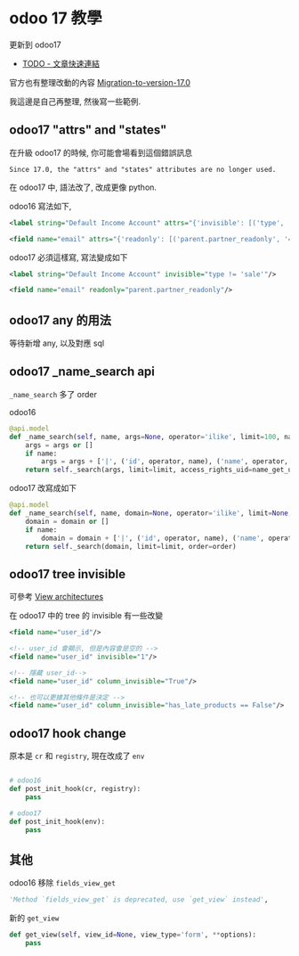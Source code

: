 # odoo 17 教學

更新到 odoo17

* [TODO - 文章快速連結]()

官方也有整理改動的內容 [Migration-to-version-17.0](https://github.com/OCA/maintainer-tools/wiki/Migration-to-version-17.0)

我這邊是自己再整理, 然後寫一些範例.

## odoo17 "attrs" and "states"

在升級 odoo17 的時候, 你可能會場看到這個錯誤訊息

```text
Since 17.0, the "attrs" and "states" attributes are no longer used.
```

在 odoo17 中, 語法改了, 改成更像 python.

odoo16 寫法如下,

```xml
<label string="Default Income Account" attrs="{'invisible': [('type', '!=', 'sale')]}"/>

<field name="email" attrs="{'readonly': [('parent.partner_readonly', '=', True)]}"/>
```

odoo17 必須這樣寫, 寫法變成如下

```xml
<label string="Default Income Account" invisible="type != 'sale'"/>

<field name="email" readonly="parent.partner_readonly"/>
```

## odoo17 any 的用法

等待新增 any, 以及對應 sql

## odoo17 _name_search api

`_name_search` 多了 order

odoo16

```python
@api.model
def _name_search(self, name, args=None, operator='ilike', limit=100, name_get_uid=None):
    args = args or []
    if name:
        args = args + ['|', ('id', operator, name), ('name', operator, name)]
    return self._search(args, limit=limit, access_rights_uid=name_get_uid)
```

odoo17 改寫成如下

```python
@api.model
def _name_search(self, name, domain=None, operator='ilike', limit=None, order=None):
    domain = domain or []
    if name:
        domain = domain + ['|', ('id', operator, name), ('name', operator, name)]
    return self._search(domain, limit=limit, order=order)
```

## odoo17 tree invisible

可參考 [View architectures](https://www.odoo.com/documentation/17.0/developer/reference/user_interface/view_architectures.html)

在 odoo17 中的 tree 的 invisible 有一些改變

```xml
<field name="user_id"/>

<!-- user_id 會顯示, 但是內容會是空的 -->
<field name="user_id" invisible="1"/>

<!-- 隱藏 user_id-->
<field name="user_id" column_invisible="True"/>

<!-- 也可以更據其他條件是決定 -->
<field name="user_id" column_invisible="has_late_products == False"/>
```

## odoo17 hook change

原本是 `cr` 和 `registry`, 現在改成了 `env`

```python

# odoo16
def post_init_hook(cr, registry):
    pass

# odoo17
def post_init_hook(env):
    pass
```

## 其他

odoo16 移除 `fields_view_get`

```python
'Method `fields_view_get` is deprecated, use `get_view` instead',
```

新的 `get_view`

```python
def get_view(self, view_id=None, view_type='form', **options):
    pass
```
